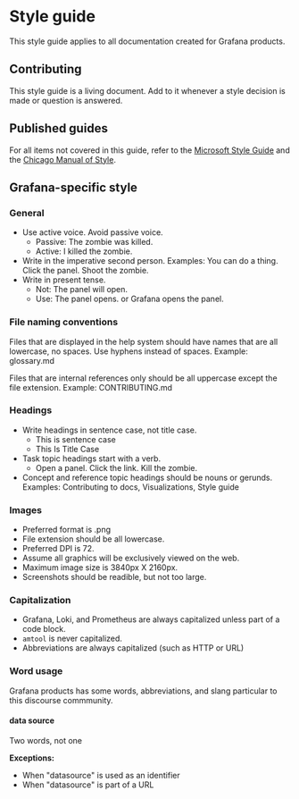 # Style guide

This style guide applies to all documentation created for Grafana products.

## Contributing

This style guide is a living document. Add to it whenever a style decision is made or question is answered.

## Published guides

For all items not covered in this guide, refer to the [Microsoft Style Guide](https://docs.microsoft.com/en-us/style-guide/welcome/) and the [Chicago Manual of Style](https://www.chicagomanualofstyle.org/home.html).

## Grafana-specific style

### General

* Use active voice. Avoid passive voice.
  - Passive: The zombie was killed.
  - Active: I killed the zombie.
* Write in the imperative second person. Examples: You can do a thing. Click the panel. Shoot the zombie.
* Write in present tense.
  - Not: The panel will open.
  - Use: The panel opens.
    or
    Grafana opens the panel.

### File naming conventions

Files that are displayed in the help system should have names that are all lowercase, no spaces. Use hyphens instead of spaces. Example: glossary.md

Files that are internal references only should be all uppercase except the file extension. Example: CONTRIBUTING.md

### Headings

* Write headings in sentence case, not title case.
  - This is sentence case
  - This Is Title Case
* Task topic headings start with a verb.
  - Open a panel. Click the link. Kill the zombie.
* Concept and reference topic headings should be nouns or gerunds. Examples: Contributing to docs, Visualizations, Style guide

### Images

* Preferred format is .png
* File extension should be all lowercase.
* Preferred DPI is 72.
* Assume all graphics will be exclusively viewed on the web.
* Maximum image size is 3840px X 2160px.
* Screenshots should be readible, but not too large.

### Capitalization

* Grafana, Loki, and Prometheus are always capitalized unless part of a code block.
* `amtool` is never capitalized.
* Abbreviations are always capitalized (such as HTTP or URL)

### Word usage
Grafana products has some words, abbreviations, and slang particular to this discourse commmunity.

#### data source
Two words, not one

**Exceptions:**
* When "datasource" is used as an identifier
* When "datasource" is part of a URL

